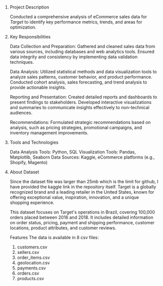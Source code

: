 1. Project Description

    Conducted a comprehensive analysis of eCommerce sales data for *Target* to identify key performance metrics, trends, and areas for optimization.

2. Key Responsibilities

    Data Collection and Preparation:
        Gathered and cleaned sales data from various sources, including databases and web analytics tools.
        Ensured data integrity and consistency by implementing data validation techniques.

    Data Analysis:
        Utilized statistical methods and data visualization tools to analyze sales patterns, customer behavior, and product performance.
        Conducted cohort analysis, sales forecasting, and trend analysis to provide actionable insights.

    Reporting and Presentation:
        Created detailed reports and dashboards to present findings to stakeholders.
        Developed interactive visualizations and summaries to communicate insights effectively to non-technical audiences.

    Recommendations:
        Formulated strategic recommendations based on analysis, such as pricing strategies, promotional campaigns, and inventory management improvements.

 3. Tools and Technologies

    Data Analysis Tools: Python, SQL
    Visualization Tools: Pandas, Matplotlib, Seaborn
    Data Sources: Kaggle, eCommerce platforms (e.g., Shopify, Magento)

4. About Dataset

    Since the dataset file was larger than 25mb which is the limit for github, I have provided the kaggle link in the repository itself.
    Target is a globally recognized brand and a leading retailer in the United States, known for offering exceptional value, inspiration, innovation, and a unique shopping       experience.

    This dataset focuses on Target's operations in Brazil, covering 100,000 orders placed between 2016 and 2018. It includes detailed information on order status, pricing,       payment and shipping performance, customer locations, product attributes, and customer reviews.

    Features
    The data is available in 8 csv files:
    1.  customers.csv
    2.  sellers.csv
    3.  order_items.csv
    4.  geolocation.csv
    5.  payments.csv
    6.  orders.csv
    7.  products.csv

